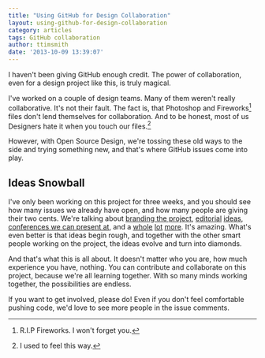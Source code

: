 ```yaml
---
title: "Using GitHub for Design Collaboration"
layout: using-github-for-design-collaboration
category: articles
tags: GitHub collaboration
author: ttimsmith
date: '2013-10-09 13:39:07'
---
```

I haven't been giving GitHub enough credit. The power of collaboration, even for a design project like this, is truly magical.

I've worked on a couple of design teams. Many of them weren't really collaborative. It's not their fault. The fact is, that Photoshop and Fireworks[^1] files don't lend themselves for collaboration. And to be honest, most of us Designers hate it when you touch our files.[^2]

However, with Open Source Design, we're tossing these old ways to the side and trying something new, and that's where GitHub issues come into play.

## Ideas Snowball
I've only been working on this project for three weeks, and you should see how many issues we already have open, and how many people are giving their two cents. We're talking about [branding the project](https://github.com/DesignOpen/designopen.github.io/issues/33), [editorial](https://github.com/DesignOpen/designopen.github.io/issues/25) [ideas](https://github.com/DesignOpen/designopen.github.io/issues/35), [conferences we can present at](https://github.com/DesignOpen/designopen.github.io/issues/29), and a [whole](https://github.com/DesignOpen/designopen.github.io/issues/14) [lot](https://github.com/DesignOpen/designopen.github.io/issues/10) [more](https://github.com/DesignOpen/designopen.github.io/issues/19). It's amazing. What's even better is that ideas begin rough, and together with the other smart people working on the project, the ideas evolve and turn into diamonds.

And that's what this is all about. It doesn't matter who you are, how much experience you have, nothing. You can contribute and collaborate on this project, because we're all learning together.
With so many minds working together, the possibilities are endless.

If you want to get involved, please do! Even if you don't feel comfortable pushing code, we'd love to see more people in the issue comments.

[^1]: R.I.P Fireworks. I won't forget you.
[^2]: I used to feel this way.

